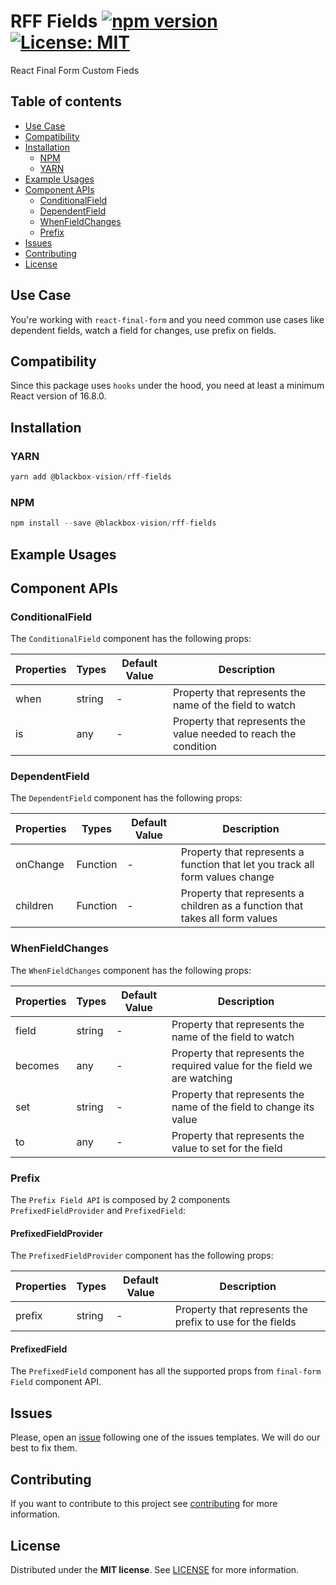 # RFF Fields [![npm version](https://badge.fury.io/js/%40blackbox-vision%2Frff-fields.svg)](https://badge.fury.io/js/%40blackbox-vision%2Frff-fields) [![License: MIT](https://img.shields.io/badge/License-MIT-brightgreen.svg)](https://opensource.org/licenses/MIT)

React Final Form Custom Fieds

## Table of contents

- [Use Case](#use-case)
- [Compatibility](#compatibility)
- [Installation](#installation)
  - [NPM](#npm)
  - [YARN](#yarn)
- [Example Usages](#example-usages)
- [Component APIs](#component-apis)
  - [ConditionalField](#conditionalfield)
  - [DependentField](#dependentfield)
  - [WhenFieldChanges](#whenfieldchanges)
  - [Prefix](#prefix)
- [Issues](#issues)
- [Contributing](#contributing)
- [License](#license)

## Use Case

You're working with `react-final-form` and you need common use cases like dependent fields, watch a field for changes, use prefix on fields.

## Compatibility

Since this package uses `hooks` under the hood, you need at least a minimum React version of 16.8.0.

## Installation

### YARN

```javascript
yarn add @blackbox-vision/rff-fields
```

### NPM

```javascript
npm install --save @blackbox-vision/rff-fields
```

## Example Usages

## Component APIs

### ConditionalField

The `ConditionalField` component has the following props:

| Properties | Types  | Default Value | Description                                                      |
| ---------- | ------ | ------------- | ---------------------------------------------------------------- |
| when       | string | -             | Property that represents the name of the field to watch          |
| is         | any    | -             | Property that represents the value needed to reach the condition |

### DependentField

The `DependentField` component has the following props:

| Properties | Types    | Default Value | Description                                                                   |
| ---------- | -------- | ------------- | ----------------------------------------------------------------------------- |
| onChange   | Function | -             | Property that represents a function that let you track all form values change |
| children   | Function | -             | Property that represents a children as a function that takes all form values  |

### WhenFieldChanges

The `WhenFieldChanges` component has the following props:

| Properties | Types  | Default Value | Description                                                               |
| ---------- | ------ | ------------- | ------------------------------------------------------------------------- |
| field      | string | -             | Property that represents the name of the field to watch                   |
| becomes    | any    | -             | Property that represents the required value for the field we are watching |
| set        | string | -             | Property that represents the name of the field to change its value        |
| to         | any    | -             | Property that represents the value to set for the field                   |

### Prefix

The `Prefix Field API` is composed by 2 components `PrefixedFieldProvider` and `PrefixedField`:

#### PrefixedFieldProvider

The `PrefixedFieldProvider` component has the following props:

| Properties | Types  | Default Value | Description                                               |
| ---------- | ------ | ------------- | --------------------------------------------------------- |
| prefix     | string | -             | Property that represents the prefix to use for the fields |

#### PrefixedField

The `PrefixedField` component has all the supported props from `final-form` `Field` component API.

## Issues

Please, open an [issue](https://github.com/BlackBoxVision/react-final-form-helpers/issues) following one of the issues templates. We will do our best to fix them.

## Contributing

If you want to contribute to this project see [contributing](https://github.com/BlackBoxVision/react-final-form-helpers/blob/master/CONTRIBUTING.md) for more information.

## License

Distributed under the **MIT license**. See [LICENSE](https://github.com/BlackBoxVision/react-final-form-helpers/blob/master/LICENSE) for more information.
